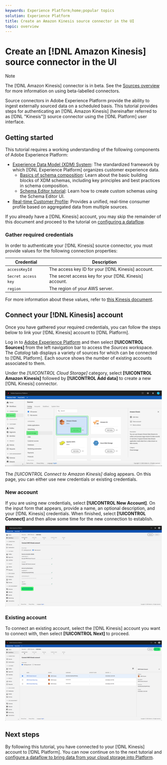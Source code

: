 ```yaml
---
keywords: Experience Platform;home;popular topics
solution: Experience Platform
title: Create an Amazon Kinesis source connector in the UI
topic: overview
---
```


# Create an [!DNL Amazon Kinesis] source connector in the UI

>[!NOTE]
>The [!DNL Amazon Kinesis] connector is in beta. See the [Sources overview](../../../../home.md#terms-and-conditions) for more information on using beta-labelled connectors.

Source connectors in Adobe Experience Platform provide the ability to ingest externally sourced data on a scheduled basis. This tutorial provides steps for authenticating an [!DNL Amazon Kinesis] (hereinafter referred to as [!DNL "Kinesis"]) source connector using the [!DNL Platform] user interface.

## Getting started

This tutorial requires a working understanding of the following components of Adobe Experience Platform:

-   [Experience Data Model (XDM) System](../../../../../xdm/home.md): The standardized framework by which [!DNL Experience Platform] organizes customer experience data.
    -   [Basics of schema composition](../../../../../xdm/schema/composition.md): Learn about the basic building blocks of XDM schemas, including key principles and best practices in schema composition.
    -   [Schema Editor tutorial](../../../../../xdm/tutorials/create-schema-ui.md): Learn how to create custom schemas using the Schema Editor UI.
-   [Real-time Customer Profile](../../../../../profile/home.md): Provides a unified, real-time consumer profile based on aggregated data from multiple sources.

If you already have a [!DNL Kinesis] account, you may skip the remainder of this document and proceed to the tutorial on [configuring a dataflow](../../dataflow/streaming/cloud-storage.md).

### Gather required credentials

In order to authenticate your [!DNL Kinesis] source connector, you must provide values for the following connection properties:

| Credential | Description |
| ---------- | ----------- |
| `accessKeyId` | The access key ID for your [!DNL Kinesis] account. |
| `Secret access key` | The secret access key for your [!DNL Kinesis] account. |
| `region` | The region of your AWS server. |

For more information about these values, refer to [this Kinesis document](https://docs.aws.amazon.com/streams/latest/dev/getting-started.html).

## Connect your [!DNL Kinesis] account

Once you have gathered your required credentials, you can follow the steps below to link your [!DNL Kinesis] account to [!DNL Platform].

Log in to [Adobe Experience Platform](https://platform.adobe.com) and then select **[!UICONTROL Sources]** from the left navigation bar to access the *Sources* workspace. The *Catalog* tab displays a variety of sources for which can be connected to [!DNL Platform]. Each source shows the number of existing accounts associated to them.

Under the *[!UICONTROL Cloud Storage]* category, select **[!UICONTROL Amazon Kinesis]** followed by **[!UICONTROL Add data]** to create a new [!DNL Kinesis] connector.

![](../../../../images/tutorials/create/kinesis/catalog.png)

The *[!UICONTROL Connect to Amazon Kinesis]* dialog appears. On this page, you can either use new credentials or existing credentials. 

### New account

If you are using new credentials, select **[!UICONTROL New Account]**. On the input form that appears, provide a name, an optional description, and your [!DNL Kinesis] credentials. When finished, select **[!UICONTROL Connect]** and then allow some time for the new connection to establish.

![](../../../../images/tutorials/create/kinesis/new.png)

### Existing account

To connect an existing account, select the [!DNL Kinesis] account you want to connect with, then select **[!UICONTROL Next]** to proceed.

![](../../../../images/tutorials/create/kinesis/existing.png)

## Next steps

By following this tutorial, you have connected to your [!DNL Kinesis] account to [!DNL Platform]. You can now continue on to the next tutorial and [configure a dataflow to bring data from your cloud storage into Platform](../../dataflow/streaming/cloud-storage.md).